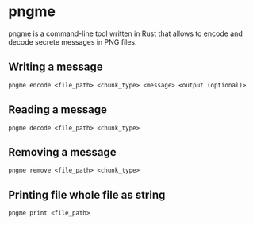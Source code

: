 # pngme
pngme is a command-line tool written in Rust that allows to encode and decode secrete messages in PNG files.

## Writing a message
```
pngme encode <file_path> <chunk_type> <message> <output (optional)>
```

## Reading a message
```
pngme decode <file_path> <chunk_type>
```

## Removing a message
```
pngme remove <file_path> <chunk_type>
```

## Printing file whole file as string
```
pngme print <file_path>
```
